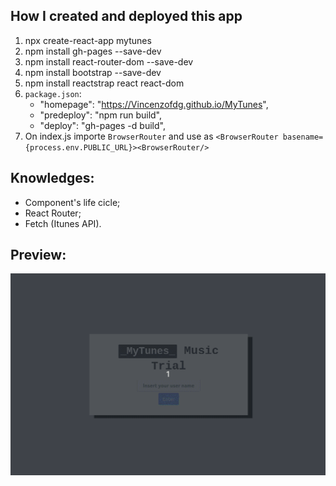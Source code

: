 ## How I created and deployed this app

1. npx create-react-app mytunes
2. npm install gh-pages --save-dev
3. npm install react-router-dom --save-dev
4. npm install bootstrap --save-dev
5. npm install reactstrap react react-dom
6. `package.json`:
	- "homepage": "https://Vincenzofdg.github.io/MyTunes",
	- "predeploy": "npm run build",
	- "deploy": "gh-pages -d build",
7. On index.js importe `BrowserRouter` and use as `<BrowserRouter basename={process.env.PUBLIC_URL}><BrowserRouter/>`

## Knowledges:

 - Component's life cicle;
 - React Router;
 - Fetch (Itunes API).

## Preview:

![image](preview.gif)
